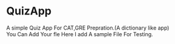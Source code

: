 # QuizApp
A simple Quiz App For CAT,GRE Prepration.(A dictionary like app)  
You Can Add Your fle Here I add A sample File For Testing.
